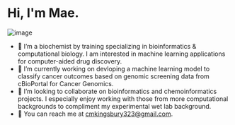 # Hi, I'm Mae.

![image](https://user-images.githubusercontent.com/91640554/165887049-72b63617-05b3-45ea-9f08-6872b6e4903b.png)

- 🌸 I’m a biochemist by training specializing in bioinformatics & computational biology. I am interested in machine learning applications for computer-aided drug discovery.
- 🌸 I’m currently working on devloping a machine learning model to classify cancer outcomes based on genomic screening data from cBioPortal for Cancer Genomics. 
- 🌸 I’m looking to collaborate on bioinformatics and chemoinformatics projects. I especially enjoy working with those from more computational backgrounds to compliment my experimental wet lab background.
- 🌸 You can reach me at cmkingsbury323@gmail.com.

<!---
cmk323/cmk323 is a ✨ special ✨ repository because its `README.md` (this file) appears on your GitHub profile.
You can click the Preview link to take a look at your changes.
--->
